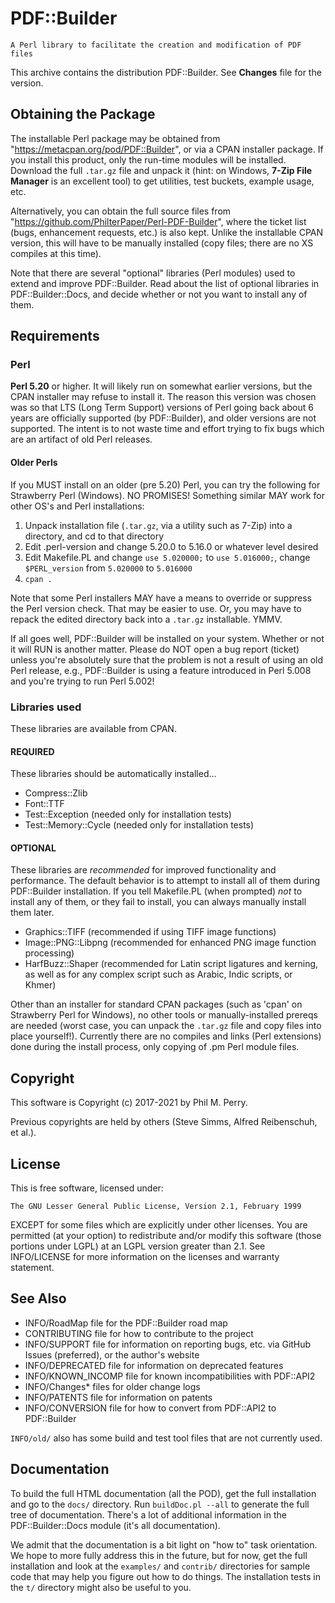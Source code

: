 # PDF::Builder

`A Perl library to facilitate the creation and modification of PDF files`

This archive contains the distribution PDF::Builder.
See **Changes** file for the version.

## Obtaining the Package

The installable Perl package may be obtained from
"https://metacpan.org/pod/PDF::Builder", or via a CPAN installer package. If
you install this product, only the run-time modules will be installed. Download
the full `.tar.gz` file and unpack it (hint: on Windows,
**7-Zip File Manager** is an excellent tool) to get utilities, test buckets,
example usage, etc.

Alternatively, you can obtain the full source files from
"https://github.com/PhilterPaper/Perl-PDF-Builder", where the ticket list
(bugs, enhancement requests, etc.) is also kept. Unlike the installable CPAN
version, this will have to be manually installed (copy files; there are no XS
compiles at this time).

Note that there are several "optional" libraries (Perl modules) used to extend
and improve PDF::Builder. Read about the list of optional libraries in
PDF::Builder::Docs, and decide whether or not you want to install any of them.

## Requirements

### Perl

**Perl 5.20** or higher. It will likely run on somewhat earlier versions, but
the CPAN installer may refuse to install it. The reason this version was
chosen was so that LTS (Long Term Support) versions of Perl going back about
6 years are officially supported (by PDF::Builder), and older versions are not
supported. The intent is to not waste time and effort trying to fix bugs which
are an artifact of old Perl releases.

#### Older Perls

If you MUST install on an older (pre 5.20) Perl, you can try the following for
Strawberry Perl (Windows). NO PROMISES! Something similar MAY work for other
OS's and Perl installations:

1. Unpack installation file (`.tar.gz`, via a utility such as 7-Zip) into a directory, and cd to that directory
1. Edit .perl-version and change 5.20.0 to 5.16.0 or whatever level desired
1. Edit Makefile.PL and change `use 5.020000;` to `use 5.016000;`, change `$PERL_version` from `5.020000` to `5.016000`
1. `cpan .`

Note that some Perl installers MAY have a means to override or suppress the
Perl version check. That may be easier to use. Or, you may have to repack the
edited directory back into a `.tar.gz` installable. YMMV.

If all goes well, PDF::Builder will be installed on your system. Whether or
not it will RUN is another matter. Please do NOT open a bug report (ticket)
unless you're absolutely sure that the problem is not a result of using an old
Perl release, e.g., PDF::Builder is using a feature introduced in Perl 5.008
and you're trying to run Perl 5.002!

### Libraries used

These libraries are available from CPAN.

#### REQUIRED

These libraries should be automatically installed...

* Compress::Zlib
* Font::TTF
* Test::Exception (needed only for installation tests)
* Test::Memory::Cycle (needed only for installation tests)

#### OPTIONAL

These libraries are _recommended_ for improved functionality and performance.
The default behavior is to attempt to install all of them during PDF::Builder
installation. If you tell Makefile.PL (when prompted) _not_ to install any of
them, or they fail to install, you can always manually install them later.

* Graphics::TIFF (recommended if using TIFF image functions)
* Image::PNG::Libpng (recommended for enhanced PNG image function processing)
* HarfBuzz::Shaper (recommended for Latin script ligatures and kerning, as well as for any complex script such as Arabic, Indic scripts, or Khmer)

Other than an installer for standard CPAN packages (such as 'cpan' on
Strawberry Perl for Windows), no other tools or manually-installed prereqs are
needed (worst case, you can unpack the `.tar.gz` file and copy files into
place yourself!). Currently there are no compiles and links (Perl extensions)
done during the install process, only copying of .pm Perl module files.

## Copyright

This software is Copyright (c) 2017-2021 by Phil M. Perry.

Previous copyrights are held by others (Steve Simms, Alfred Reibenschuh, et al.).

## License

This is free software, licensed under:

`The GNU Lesser General Public License, Version 2.1, February 1999`

EXCEPT for some files which are explicitly under other licenses. You are
permitted (at your option) to redistribute and/or modify this software (those
portions under LGPL) at an LGPL version greater than 2.1. See INFO/LICENSE for
more information on the licenses and warranty statement.

## See Also

* INFO/RoadMap file for the PDF::Builder road map
* CONTRIBUTING file for how to contribute to the project
* INFO/SUPPORT file for information on reporting bugs, etc. via GitHub Issues (preferred), or the author's website
* INFO/DEPRECATED file for information on deprecated features
* INFO/KNOWN\_INCOMP file for known incompatibilities with PDF::API2
* INFO/Changes\* files for older change logs
* INFO/PATENTS file for information on patents
* INFO/CONVERSION file for how to convert from PDF::API2 to PDF::Builder

`INFO/old/` also has some build and test tool files that are not currently used.

## Documentation

To build the full HTML documentation (all the POD), get the full installation
and go to the `docs/` directory. Run `buildDoc.pl --all` to generate the full
tree of documentation. There's a lot of additional information in the
PDF::Builder::Docs module (it's all documentation).

We admit that the documentation is a bit light on "how to" task orientation.
We hope to more fully address this in the future, but for now, get the full
installation and look at the `examples/` and `contrib/` directories for sample
code that may help you figure out how to do things. The installation tests in
the `t/` directory might also be useful to you.
